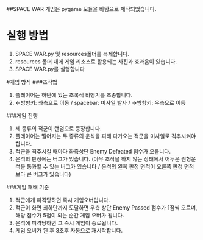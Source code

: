 ##SPACE WAR 게임은 pygame 모듈을 바탕으로 제작되었습니다.

# 실행 방법
1. SPACE WAR.py 및 resources폴더를 복제합니다.
2. resources 폴더 내에 게임 리소스로 활용되는 사진과 효과음이 있습니다.
3. SPACE WAR.py를 실행합니다

#게임 방식
###조작법
1. 플레이어는 하단에 있는 초록색 비행기를 조종합니다.
2. ←방향키: 좌측으로 이동 / spacebar: 미사일 발사 / →방향키: 우측으로 이동

###게임 진행
1. 세 종류의 적군이 랜덤으로 등장합니다.
2. 플레이어는 떨어지는 두 종류의 운석을 피해 다가오는 적군을 미사일로 격추시켜야 합니다.
3. 적군을 격추시킬 때마다 좌측상단 Enemy Defeated 점수가 오릅니다.
4. 운석의 판정에는 버그가 있습니다. (아무 조작을 하지 않는 상태에서 어두운 원형운석을 통과할 수 있는 버그가 있습니다 / 운석의 왼쪽 판정 면적이 오른쪽 판정 면적보다 큰 버그가 있습니다)

###게임 패배 기준
1. 적군에게 피격당하면 즉시 게임오버입니다.
2. 적군이 화면 최하단까지 도달하면 우측 상단 Enemy Passed 점수가 1점씩 오르며, 해당 점수가 5점이 되는 순간 게임 오버가 됩니다.
3. 운석에 피격당하면 그 즉시 게임이 종료됩니다.
4. 게임 오버가 된 후 3초후 자동으로 재시작합니다.

